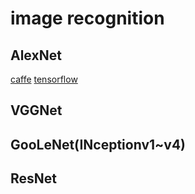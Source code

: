 # image recognition
## AlexNet

[caffe](https://github.com/shaoxq/projects/tree/master/image-recognition/caffe/alexnet.md) [tensorflow](https://github.com/shaoxq/projects/tree/master/image-recognition/tensorflow/alexnet.md)

## VGGNet

## GooLeNet(INceptionv1~v4)

## ResNet

 
